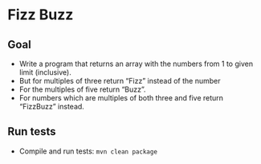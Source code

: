 # Fizz Buzz

## Goal

 * Write a program that returns an array with the numbers from 1 to given limit (inclusive).
 * But for multiples of three return “Fizz” instead of the number
 * For the multiples of five return “Buzz”.
 * For numbers which are multiples of both three and five return “FizzBuzz” instead.

## Run tests

 * Compile and run tests: `mvn clean package`